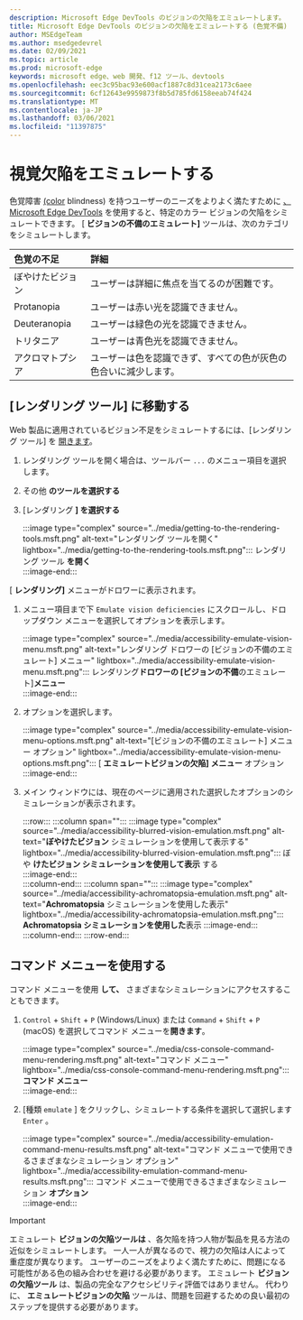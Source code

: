 ```yaml
---
description: Microsoft Edge DevTools のビジョンの欠陥をエミュレートします。
title: Microsoft Edge DevTools のビジョンの欠陥をエミュレートする (色覚不備)
author: MSEdgeTeam
ms.author: msedgedevrel
ms.date: 02/09/2021
ms.topic: article
ms.prod: microsoft-edge
keywords: microsoft edge、web 開発、f12 ツール、devtools
ms.openlocfilehash: eec3c95bac93e600acf1887c8d31cea2173c6aee
ms.sourcegitcommit: 6cf12643e9959873f8b5d785fd6158eeab74f424
ms.translationtype: MT
ms.contentlocale: ja-JP
ms.lasthandoff: 03/06/2021
ms.locfileid: "11397875"
---
```

# <a name="emulate-vision-deficiencies"></a>視覚欠陥をエミュレートする

色覚障害 [\(color][ColorblindawarenessMain] blindness\) を持つユーザーのニーズをよりよく満たすために [、Microsoft Edge DevTools][DevtoolsIndex] を使用すると、特定のカラー ビジョンの欠陥をシミュレートできます。  [ **ビジョンの不備のエミュレート]** ツールは、次のカテゴリをシミュレートします。  

| 色覚の不足 | 詳細 |  
|:--- |:--- |  
| ぼやけたビジョン | ユーザーは詳細に焦点を当てるのが困難です。 |  
| Protanopia | ユーザーは赤い光を認識できません。 |  
| Deuteranopia | ユーザーは緑色の光を認識できません。 |  
| トリタニア | ユーザーは青色光を認識できません。 |  
| アクロマトプシア | ユーザーは色を認識できず、すべての色が灰色の色合いに減少します。 |  

## <a name="navigate-to-the-rendering-tools"></a>[レンダリング ツール] に移動する  

Web 製品に適用されているビジョン不足をシミュレートするには、[レンダリング ツール] を [開きます][DevtoolsRenderingToolsIndex]。  

1.  レンダリング ツールを開く場合は、ツールバー `...` のメニュー項目を選択します。  
1.  その他 **のツールを選択する**  
1.  [レンダリング **] を選択する**  
    
    :::image type="complex" source="../media/getting-to-the-rendering-tools.msft.png" alt-text="レンダリング ツールを開く" lightbox="../media/getting-to-the-rendering-tools.msft.png":::
       レンダリング ツール **を開く**  
    :::image-end:::  

[ **レンダリング]** メニューがドロワーに表示されます。  

1.  メニュー項目まで下 `Emulate vision deficiencies` にスクロールし、ドロップダウン メニューを選択してオプションを表示します。  
    
    :::image type="complex" source="../media/accessibility-emulate-vision-menu.msft.png" alt-text="レンダリング ドロワーの [ビジョンの不備のエミュレート] メニュー" lightbox="../media/accessibility-emulate-vision-menu.msft.png":::
       レンダリング**ドロワーの [ビジョンの不備**のエミュレート]**メニュー**  
    :::image-end:::  
    
1.  オプションを選択します。  
    
    :::image type="complex" source="../media/accessibility-emulate-vision-menu-options.msft.png" alt-text="[ビジョンの不備のエミュレート] メニュー オプション" lightbox="../media/accessibility-emulate-vision-menu-options.msft.png":::
       [ **エミュレートビジョンの欠陥] メニュー** オプション  
    :::image-end:::  
    
1.  メイン ウィンドウには、現在のページに適用された選択したオプションのシミュレーションが表示されます。  
    
    :::row:::
       :::column span="":::
          :::image type="complex" source="../media/accessibility-blurred-vision-emulation.msft.png" alt-text="**ぼやけたビジョン** シミュレーションを使用して表示する" lightbox="../media/accessibility-blurred-vision-emulation.msft.png":::
             ぼや **けたビジョン シミュレーションを使用して表示** する  
          :::image-end:::  
       :::column-end:::
       :::column span="":::
          :::image type="complex" source="../media/accessibility-achromatopsia-emulation.msft.png" alt-text="**Achromatopsia** シミュレーションを使用した表示" lightbox="../media/accessibility-achromatopsia-emulation.msft.png":::
             **Achromatopsia シミュレーションを使用した**表示 :::image-end:::  
       :::column-end:::
    :::row-end:::
    
## <a name="use-the-command-menu"></a>コマンド メニューを使用する  

コマンド メニューを使用 **して、** さまざまなシミュレーションにアクセスすることもできます。  

1.  `Control` + `Shift` + `P` \(Windows/Linux\) または `Command` + `Shift` + `P` \(macOS\) を選択してコマンド メニューを**開きます**。  
    
    :::image type="complex" source="../media/css-console-command-menu-rendering.msft.png" alt-text="コマンド メニュー" lightbox="../media/css-console-command-menu-rendering.msft.png":::
       **コマンド メニュー**  
    :::image-end:::  
    
1.  [種類 `emulate` ] をクリックし、シミュレートする条件を選択して選択します `Enter` 。  
    
    :::image type="complex" source="../media/accessibility-emulation-command-menu-results.msft.png" alt-text="コマンド メニューで使用できるさまざまなシミュレーション オプション" lightbox="../media/accessibility-emulation-command-menu-results.msft.png":::
       コマンド メニューで使用できるさまざまなシミュレーション **オプション**  
    :::image-end:::  
    
> [!IMPORTANT]
> エミュレート **ビジョンの欠陥ツールは** 、各欠陥を持つ人物が製品を見る方法の近似をシミュレートします。  一人一人が異なるので、視力の欠陥は人によって重症度が異なります。  ユーザーのニーズをよりよく満たすために、問題になる可能性がある色の組み合わせを避ける必要があります。  エミュレート **ビジョンの欠陥ツール** は、製品の完全なアクセシビリティ評価ではありません。  代わりに、 **エミュレートビジョンの欠陥** ツールは、問題を回避するための良い最初のステップを提供する必要があります。  

<!-- links -->  

[DevToolsIndex]: ../index.md "Microsoft Edge (Chromium) 開発者ツール | Microsoft Docs"  
[DevtoolsRenderingToolsIndex]: ../rendering-tools/index.md "ランタイム パフォーマンス の分析|Microsoft Docs"  

[ColorblindawarenessMain]: http://www.colourblindawareness.org "カラー ブラインドの認識組織"  

[AmfcbMain]: https://www.amfcb.org "カラー ブラインド (AFCB) のアメリカンファンデーション"  
